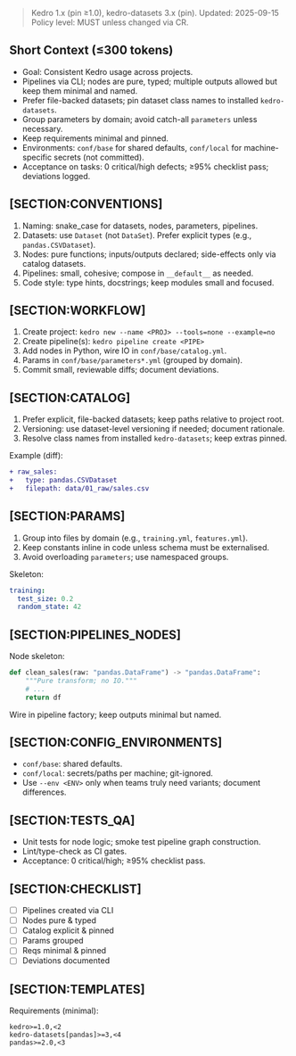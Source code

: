 > Kedro 1.x (pin ≥1.0), kedro-datasets 3.x (pin). Updated: 2025-09-15  
> Policy level: MUST unless changed via CR.

## Short Context (≤300 tokens)
- Goal: Consistent Kedro usage across projects.
- Pipelines via CLI; nodes are pure, typed; multiple outputs allowed but keep them minimal and named.
- Prefer file-backed datasets; pin dataset class names to installed `kedro-datasets`.
- Group parameters by domain; avoid catch-all `parameters` unless necessary.
- Keep requirements minimal and pinned.
- Environments: `conf/base` for shared defaults, `conf/local` for machine-specific secrets (not committed).
- Acceptance on tasks: 0 critical/high defects; ≥95% checklist pass; deviations logged.

## [SECTION:CONVENTIONS]
1) Naming: snake_case for datasets, nodes, parameters, pipelines.  
2) Datasets: use `Dataset` (not `DataSet`). Prefer explicit types (e.g., `pandas.CSVDataset`).  
3) Nodes: pure functions; inputs/outputs declared; side-effects only via catalog datasets.  
4) Pipelines: small, cohesive; compose in `__default__` as needed.  
5) Code style: type hints, docstrings; keep modules small and focused.

## [SECTION:WORKFLOW]
1) Create project: `kedro new --name <PROJ> --tools=none --example=no`  
2) Create pipeline(s): `kedro pipeline create <PIPE>`  
3) Add nodes in Python, wire IO in `conf/base/catalog.yml`.  
4) Params in `conf/base/parameters*.yml` (grouped by domain).  
5) Commit small, reviewable diffs; document deviations.

## [SECTION:CATALOG]
1) Prefer explicit, file-backed datasets; keep paths relative to project root.  
2) Versioning: use dataset-level versioning if needed; document rationale.  
3) Resolve class names from installed `kedro-datasets`; keep extras pinned.

Example (diff):
```diff
+ raw_sales:
+   type: pandas.CSVDataset
+   filepath: data/01_raw/sales.csv
```

## [SECTION:PARAMS]
1) Group into files by domain (e.g., `training.yml`, `features.yml`).  
2) Keep constants inline in code unless schema must be externalised.  
3) Avoid overloading `parameters`; use namespaced groups.

Skeleton:
```yaml
training:
  test_size: 0.2
  random_state: 42
```

## [SECTION:PIPELINES_NODES]
Node skeleton:
```python
def clean_sales(raw: "pandas.DataFrame") -> "pandas.DataFrame":
    """Pure transform; no IO."""
    # ...
    return df
```
Wire in pipeline factory; keep outputs minimal but named.

## [SECTION:CONFIG_ENVIRONMENTS]
- `conf/base`: shared defaults.  
- `conf/local`: secrets/paths per machine; git-ignored.  
- Use `--env <ENV>` only when teams truly need variants; document differences.

## [SECTION:TESTS_QA]
- Unit tests for node logic; smoke test pipeline graph construction.  
- Lint/type-check as CI gates.  
- Acceptance: 0 critical/high; ≥95% checklist pass.

## [SECTION:CHECKLIST]
- [ ] Pipelines created via CLI
- [ ] Nodes pure & typed
- [ ] Catalog explicit & pinned
- [ ] Params grouped
- [ ] Reqs minimal & pinned
- [ ] Deviations documented

## [SECTION:TEMPLATES]
Requirements (minimal):
```
kedro>=1.0,<2
kedro-datasets[pandas]>=3,<4
pandas>=2.0,<3
```
